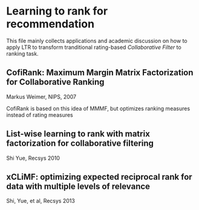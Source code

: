 Learning to rank for recommendation
===================================

This file mainly collects applications and academic discussion on how to apply LTR to transform tranditional rating-based *Collaborative Filter* to ranking task.

CofiRank: Maximum Margin Matrix Factorization for Collaborative Ranking
-----------------
Markus Weimer, NIPS, 2007

CofiRank is based on this idea of MMMF, but optimizes ranking measures instead of rating measures


List-wise learning to rank with matrix factorization for collaborative filtering
------------------
Shi Yue, Recsys 2010

xCLiMF: optimizing expected reciprocal rank for data with multiple levels of relevance
----------------------------
Shi, Yue, et al, Recsys 2013
